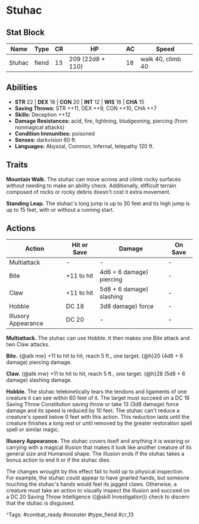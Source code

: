 # Stuhac

## Stat Block

| Name | Type | CR | HP | AC | Speed |
|------|------|----|----|----|-------|
| Stuhac | fiend | 13 | 209 (22d8 + 110) | 18 | walk 40, climb 40 |

## Abilities

- **STR** 22 | **DEX** 18 | **CON** 20 | **INT** 12 | **WIS** 16 | **CHA** 15
- **Saving Throws:** STR ++11, DEX ++9, CON ++10, CHA ++7  
- **Skills:** Deception ++12  
- **Damage Resistances:** acid, fire, lightning, bludgeoning, piercing (from nonmagical attacks)  
- **Condition Immunities:** poisoned  
- **Senses:** darkvision 60 ft.  
- **Languages:** Abyssal, Common, Infernal, telepathy 120 ft.

## Traits

**Mountain Walk.** The stuhac can move across and climb rocky surfaces without needing to make an ability check. Additionally, difficult terrain composed of rocks or rocky debris doesn't cost it extra movement.

**Standing Leap.** The stuhac's long jump is up to 30 feet and tis high jump is up to 15 feet, with or without a running start.


## Actions

| Action | Hit or Save | Damage | On Save |
|--------|--------------|--------|----------|
| Multiattack | - | - | - |
| Bite | +11 to hit | 4d6 + 6 damage) piercing | - |
| Claw | +11 to hit | 5d8 + 6 damage) slashing | - |
| Hobble | DC 18 | 3d8 damage) force | - |
| Illusory Appearance | DC 20 | - | - |

**Multiattack.** The stuhac can use Hobble. It then makes one Bite attack and two Claw attacks.

**Bite.** {@atk mw} +11 to hit to hit, reach 5 ft., one target. {@h}20 (4d6 + 6 damage) piercing damage.

**Claw.** {@atk mw} +11 to hit to hit, reach 5 ft., one target. {@h}28 (5d8 + 6 damage) slashing damage.

**Hobble.** The stuhac telekinetically tears the tendons and ligaments of one creature it can see within 60 feet of it. The target must succeed on a DC 18 Saving Throw Constitution saving throw or take 13 (3d8 damage) force damage and its speed is reduced by 10 feet. The stuhac can't reduce a creature's speed below 0 feet with this action. This reduction lasts until the creature finishes a long rest or until removed by the greater restoration spell spell or similar magic.

**Illusory Appearance.** The stuhac covers itself and anything it is wearing or carrying with a magical illusion that makes it look like another creature of its general size and Humanoid shape. The illusion ends if the stuhac takes a bonus action to end it or if the stuhac dies.

The changes wrought by this effect fail to hold up to physical inspection. For example, the stuhac could appear to have gnarled hands, but someone touching the stuhac's hands would feel its jagged claws. Otherwise, a creature must take an action to visually inspect the illusion and succeed on a DC 20 Saving Throw Intelligence ({@skill Investigation}) check to discern that the stuhac is disguised.


^Tags: #combat_ready #monster #type_fiend #cr_13